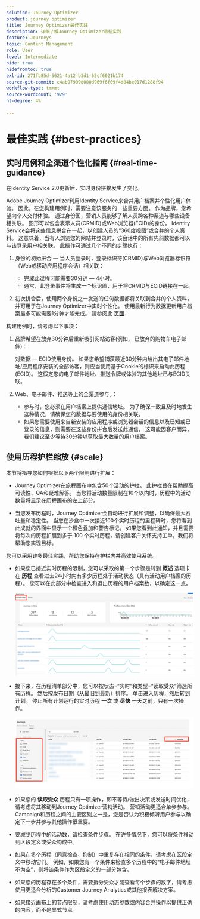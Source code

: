 ```yaml
---
solution: Journey Optimizer
product: journey optimizer
title: Journey Optimizer最佳实践
description: 详细了解Journey Optimizer最佳实践
feature: Journeys
topic: Content Management
role: User
level: Intermediate
hide: true
hidefromtoc: true
exl-id: 271fb85d-5621-4a12-b3d1-65cf6021b174
source-git-commit: c4ab97999d000d969f6f09f4d84be017d1288f94
workflow-type: tm+mt
source-wordcount: '929'
ht-degree: 4%

---
```


# 最佳实践 {#best-practices}

## 实时用例和全渠道个性化指南 {#real-time-guidance}

在Identity Service 2.0更新后，实时身份拼接发生了变化。

Adobe Journey Optimizer利用Identity Service来合并用户档案并个性化用户体验。 因此，在您构建用例时，需要注意该服务的一些重要方面。 作为品牌，您希望向个人交付体验。 通过身份图，营销人员能够了解人员跨各种渠道与哪些设备相关联。 图形可以包含表示人员(CRMID)或Web浏览器(ECID)的身份。 Identity Service会将这些信息拼合在一起，以创建人员的“360度视图”或合并的个人资料。 这意味着，当有人浏览您的网站并登录时，该会话中的所有先前数据都可以与该登录用户相关联。 此操作可通过几个不同的步骤执行：

1. 身份的初始拼合 — 当人员登录时，登录标识符(CRMID)与Web浏览器标识符（Web或移动应用程序会话）相关联：

   * 完成此过程可能需要30分钟 — 4小时。
   * 通常，此登录事件将生成一个标识图，用于将CRMID与ECID链接在一起。

1. 初次拼合后，使用两个身份之一发送的任何数据都将关联到合并的个人资料，并可用于在Journey Optimizer中实时个性化。 使用最新行为数据更新用户档案最多可能需要1分钟才能完成。 请参阅此 [页面](https://experienceleague.adobe.com/docs/experience-platform/ingestion/streaming/overview.html?lang=zh-Hans).

构建用例时，请考虑以下事项：

1. 品牌希望在放弃30分钟后重新吸引网站访客(例如， 已放弃的购物车电子邮件)：

   对数据 — ECID使用身份。 如果您希望捕获最近30分钟内给出其电子邮件地址/应用程序安装的全部访客，则应当使用基于Cookie的标识来启动此历程(ECID)。 这假定您的电子邮件地址、推送令牌或体验的其他地址已与ECID关联。

1. Web、电子邮件、推送等上的全渠道参与。：

   * 参与时，您必须在用户档案上提供通信地址。 为了确保一致且及时地发生这种情况，请确保您的数据与要使用的身份相关联。
   * 如果您需要使用来自新安装的应用程序或浏览器会话的信息以及已知或已登录的信息，则需要在这些身份拼合后发送此通信。 这可能因客户而异，我们建议至少等待30分钟以获取最大数量的用户档案。

## 使用历程护栏缩放 {#scale}

本节将指导您如何根据以下两个限制进行扩展：

* Journey Optimizer在旅程画布中包含50个活动的护栏。 此护栏旨在帮助提高可读性、QA和疑难解答。 当您将活动数量限制在10个以内时，历程中的活动数量将显示在历程画布的左上部分。

* 当您发布历程时，Journey Optimizer会自动进行扩展和调整，以确保最大吞吐量和稳定性。 当您在沙盒中一次接近100个实时历程的里程碑时，您将看到此成就的界面中显示一个橙色叠加和警告标记。 如果您看到此通知，并且需要将每次的历程扩展到多于 100 个实时历程，请创建客户关怀支持工单，我们将帮助您实现目标。

您可以采用许多最佳实践，帮助您保持在护栏内并高效使用系统。

* 如果您已接近实时历程的限制，您可以采取的第一个步骤是转到 **概述** 选项卡在 **历程** 查看过去24小时内有多少历程处于活动状态（具有活动用户档案的历程）。 您可以在此部分中检查进入和退出历程的用户档案数，以确定这一点。

  ![](assets/journey-guardrails2.png)

* 接下来，在历程清单部分中，您可以按状态=“实时”和类型=“读取受众”筛选所有历程。 然后按发布日期（从最旧到最新）排序。 单击进入历程，然后转到计划。 停止所有计划运行的实时历程 **一次** 或 **尽快** 一天之前，只有一次操作。

  ![](assets/journey-guardrails1.png)

* 如果您的 **读取受众** 历程只有一项操作，即不等待/做出决策或发送时间优化，请考虑将其移动到Journey Optimizer营销活动。 营销活动更适合单步参与。 Campaign和历程之间的主要区别之一是，您是否认为积极倾听用户参与以确定下一步并参与其他操作很重要。
* 要减少历程中的活动数，请检查条件步骤。 在许多情况下，您可以将条件移动到区段定义或受众构成中。
* 如果在多个历程（同意检查、抑制）中重复存在相同的条件，请考虑在区段定义中移动它们。 例如，如果您有一个条件来检查多个历程中的“电子邮件地址不为空”，则将该条件作为区段定义的一部分包含。
* 如果您的历程存在多个条件，需要拆分受众才能查看每个步骤的数字，请考虑使用更适合分析的Customer Journey Analytics或其他报表解决方案。
* 如果接近画布上的节点限制，请考虑使用动态参数或内容合并操作以提供正确的内容，而不是显式节点。
